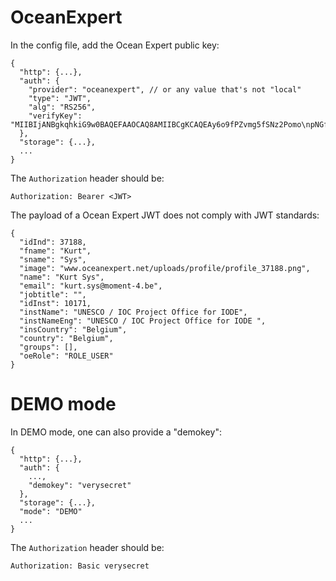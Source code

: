 # OceanExpert

In the config file, add the Ocean Expert public key:

```
{
  "http": {...},
  "auth": {
    "provider": "oceanexpert", // or any value that's not "local"
    "type": "JWT",
    "alg": "RS256",
    "verifyKey": "MIIBIjANBgkqhkiG9w0BAQEFAAOCAQ8AMIIBCgKCAQEAy6o9fPZvmg5fSNz2Pomo\npNGfHBpdYecfPBnomQhrgA/1UIx4BvokBBp56Zd37vXlOykmiWSaubF4mLfxbsEF\n5OL9D5OUe0Ubepk1CDVrze5J9feGWQEhZD+dHkDgZyB13LAcDEJUr+8xZdtScZhB\nsZ24yMQRhPNsLTMueBNk7la8NjOcG9X9mGnhwyrmxDQvovkSD0q/qBvFYGBikGqX\nx/aAiv0ecMe+hj7+s2uKbdNMFsbEyattcvLNJe/yKjD3AZAL4sf/q1x/DTovpB6P\nG7jEWYExLG0psUQ4EUwWAvauFPenI4fQkM7EHVpNyeAComKpakw2Ub6I//9lq8Vg\nrQIDAQAB"
  },
  "storage": {...},
  ...
}
```

The `Authorization` header should be:
```
Authorization: Bearer <JWT>
```

The payload of a Ocean Expert JWT does not comply with JWT standards:
```
{
  "idInd": 37188,
  "fname": "Kurt",
  "sname": "Sys",
  "image": "www.oceanexpert.net/uploads/profile/profile_37188.png",
  "name": "Kurt Sys",
  "email": "kurt.sys@moment-4.be",
  "jobtitle": "",
  "idInst": 10171,
  "instName": "UNESCO / IOC Project Office for IODE",
  "instNameEng": "UNESCO / IOC Project Office for IODE ",
  "insCountry": "Belgium",
  "country": "Belgium",
  "groups": [],
  "oeRole": "ROLE_USER"
}
```

# DEMO mode

In DEMO mode, one can also provide a "demokey":

```
{
  "http": {...},
  "auth": {
    ...,
    "demokey": "verysecret"
  },
  "storage": {...},
  "mode": "DEMO"
  ...
}
```

The `Authorization` header should be:
```
Authorization: Basic verysecret
```
